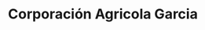 ---
title: "Corporación Agricola Garcia"
url: /ayacucho/corporacion-agricola-garcia/
shop: agraria
---